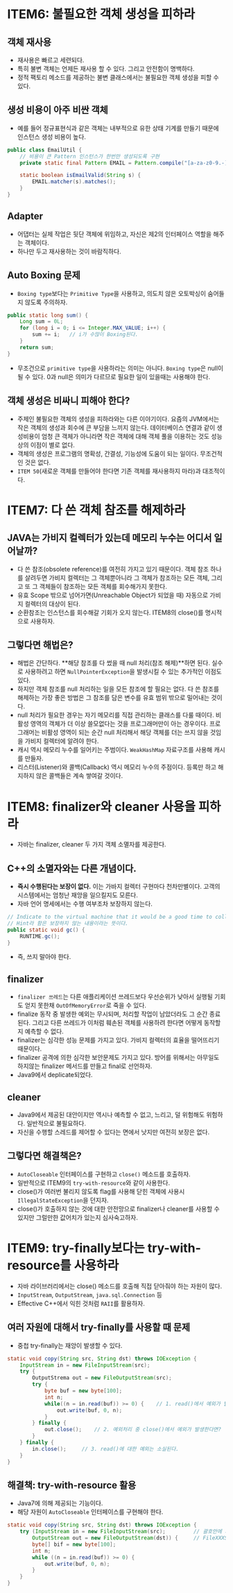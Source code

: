 # ITEM6: 불필요한 객체 생성을 피하라

## 객체 재사용

- 재사용은 빠르고 세련되다.
- 특히 불변 객체는 언제든 재사용 할 수 있다. 그리고 안전함이 명백하다.
- 정적 팩토리 메소드를 제공하는 불변 클래스에서는 불필요한 객체 생성을 피할 수 있다.

## 생성 비용이 아주 비싼 객체

- 예를 들어 정규표현식과 같은 객체는 내부적으로 유한 상태 기계를 만들기 때문에 인스턴스 생성 비용이 높다.

```java
public class EmailUtil {
	// 비용이 큰 Pattern 인스턴스가 한번만 생성되도록 구현
	private static final Pattern EMAIL = Pattern.compile("[a-za-z0-9.-]\\\\\\\\.[a-zA-Z]{2,6}$");

	static boolean isEmailValid(String s) {
		EMAIL.matcher(s).matches();
	}
}
```

## Adapter

- 어댑터는 실제 작업은 뒷단 객체에 위임하고, 자신은 제2의 인터페이스 역할을 해주는 객체이다.
- 하나만 두고 재사용하는 것이 바람직하다.

## Auto Boxing 문제

- `Boxing type`보다는 `Primitive Type`을 사용하고, 의도치 않은 오토박싱이 숨어들지 않도록 주의하자.

```java
public static long sum() {
	Long sum = 0L;
	for (long i = 0; i <= Integer.MAX_VALUE; i++) {
		sum += i;	// i가 수많이 Boxing된다.
	}
	return sum;
}
```

- 무조건으로 `primitive type`을 사용하라는 의미는 아니다. `Boxing type`은 null이 될 수 있다. 0과 null은 의미가 다르므로 필요한 일이 있을때는 사용해야 한다.

## 객체 생성은 비싸니 피해야 한다?

- 주제인 불필요한 객체의 생성을 피하라와는 다른 이야기이다. 요즘의 JVM에서는 작은 객체의 생성과 회수에 큰 부담을 느끼지 않는다. 데이터베이스 연결과 같이 생성비용이 엄청 큰 객체가 아니라면 작은 객체에 대해 객체 풀을 이용하는 것도 성능상의 이점이 별로 없다.
- 객체의 생성은 프로그램의 명확성, 간결성, 기능성에 도움이 되는 일이다. 무조건적인 것은 없다.
- `ITEM 50`(새로운 객체를 만들어야 한다면 기존 객체를 재사용하지 마라)과 대조적이다.

# ITEM7: 다 쓴 객체 참조를 해제하라

## JAVA는 가비지 컬렉터가 있는데 메모리 누수는 어디서 일어날까?

- 다 쓴 참조(obsolete reference)를 여전히 가지고 있기 때문이다. 객체 참조 하나를 살려두면 가비지 컬렉터는 그 객체뿐아니라 그 객체가 참조하는 모든 객체, 그리고 또 그 객체들이 참조하는 모든 객체를 회수해가지 못한다.
- 유효 Scope 밖으로 넘어가면(Unreachable Object가 되었을 때) 자동으로 가비지 컬렉터의 대상이 된다.
- 순환참조는 인스턴스를 회수해갈 기회가 오지 않는다. ITEM8의 close()를 명시적으로 사용하자.

## 그렇다면 해법은?

- 해법은 간단하다. **해당 참조를 다 썼을 때 null 처리(참조 해제)**하면 된다. 실수로 사용하려고 하면 `NullPointerException`을 발생시킬 수 있는 추가적인 이점도 있다.
- 하지만 객체 참조를 null 처리하는 일을 모든 참조에 할 필요는 없다. 다 쓴 참조를 해제하는 가장 좋은 방법은 그 참조를 담은 변수를 유효 범위 밖으로 밀어내는 것이다.
- null 처리가 필요한 경우는 자기 메모리를 직접 관리하는 클래스를 다룰 때이다. 비활성 영역의 객체가 더 이상 쓸모없다는 것을 프로그래머만이 아는 경우이다. 프로그래머는 비활성 영역이 되는 순간 null 처리해서 해당 객체를 더는 쓰지 않을 것임을 가비지 컬렉터에 알려야 한다.
- 캐시 역시 메모리 누수를 일어키는 주범이다. `WeakHashMap` 자료구조를 사용해 캐시를 만들자.
- 리스터(Listener)와 콜백(Callback) 역시 메모리 누수의 주점이다. 등록만 하고 해지하지 않은 콜백들은 계속 쌓여갈 것이다.

# ITEM8: finalizer와 cleaner 사용을 피하라

- 자바는 finalizer, cleaner 두 가지 객체 소멸자를 제공한다.

## C++의 소멸자와는 다른 개념이다.

- **즉시 수행된다는 보장이 없다.** 이는 가바지 컬렉터 구현마다 천차만별이다. 고객의 시스템에서는 엄청난 재앙을 일으킬지도 모른다.
- 자바 언어 명세에서는 수행 여부조차 보장하지 않는다.

```java
// Indicate to the virtual machine that it would be a good time to collect available memory. Note that, this is a [ hint ] only.
// Hint라 함은 보장하지 않는 내용이라는 뜻이다.
public static void gc() {
	RUNTIME.gc();
}
```

- 즉, 쓰지 말아야 한다.

## finalizer

- `finalizer 쓰레드`는 다른 애플리케이션 쓰레드보다 우선순위가 낮아서 실행될 기회도 얻지 못한채 `OutOfMemoryError`로 죽을 수 있다.
- finalize 동작 중 발생한 예외는 무시되며, 처리할 작업이 남았더라도 그 순간 종료된다. 그리고 다른 쓰레드가 이처럼 훼손된 객체를 사용하려 한다면 어떻게 동작할지 예측할 수 없다.
- finalizer는 심각한 성능 문제를 가지고 있다. 가비지 컬렉터의 효율을 떨어뜨리기 때문이다.
- finalizer 공격에 의한 심각한 보안문제도 가지고 있다. 방어를 위해서는 아무일도 하지않는 finalizer 메서드를 만들고 final로 선언하자.
- Java9에서 deplicate되었다.

## cleaner

- Java9에서 제공된 대안이지만 역시나 예측할 수 없고, 느리고, 덜 위험해도 위험하다. 일반적으로 불필요하다.
- 자신을 수행할 스레드를 제어할 수 있다는 면에서 낫지만 여전히 보장은 없다.

## 그렇다면 해결책은?

- `AutoCloseable` 인터페이스를 구현하고 `close()` 메소드를 호출하자.
- 일반적으로 ITEM9의 `try-with-resource`와 같이 사용한다.
- close()가 여러번 불리지 않도록 flag를 사용해 닫힌 객체에 사용시 `IllegalStateException`을 던지자.
- close()가 호출하지 않는 것에 대한 안전망으로 finalizer나 cleaner를 사용할 수 있지만 그럴만한 값어치가 있는지 심사숙고하자.

# ITEM9: try-finally보다는 try-with-resource를 사용하라

- 자바 라이브러리에서는 close() 메소드를 호출해 직접 닫아줘야 하는 자원이 많다.
- `InputStream`, `OutputStream`, `java.sql.Connection` 등
- Effective C++에서 익힌 것처럼 `RAII`를 활용하자.

## 여러 자원에 대해서 try-finally를 사용할 때 문제

- 중첩 try-finally는 재앙이 발생할 수 있다.

```java
static void copy(String src, String dst) throws IOException {
	InputStream in = new FileInputStream(src);
	try {
		OutputStrema out = new FileOutputStream(src);
		try {
			byte buf = new byte[100];
			int n;
			while((n = in.read(buf)) >= 0) {	// 1. read()에서 예외가 발생한다면?
				out.write(buf, 0, n);
			}
		} finally {
			out.close();	// 2. 예외처리 중 close()에서 예외가 발생한다면?
		}
	} finally {
		in.close();		// 3. read()에 대한 예외는 소실된다.
	}
}
```

## 해결책: try-with-resource 활용

- Java7에 의해 제공되는 기능이다.
- 해당 자원이 `AutoCloseable` 인터페이스를 구현해야 한다.

```java
static void copy(String src, String dst) throws IOException {
	try (InputStream in = new FileInputStream(src);			// 괄호안에 자원들을 ;로 연결
		OutputStream out = new FileOutputStream(dst)) {		// FileXXXStream->AutoCloseable 구현
		byte[] bif = new byte[100];
		int n;
		while ((n = in.read(buf)) >= 0) {
			out.write(buf, 0, n);
		}
	}
}
```
